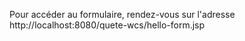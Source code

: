 Pour accéder au formulaire, rendez-vous sur l'adresse http://localhost:8080/quete-wcs/hello-form.jsp

